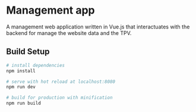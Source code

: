 # Management app

A management web application written in Vue.js that interactuates
with the backend for manage the website data and the TPV.

## Build Setup

``` bash
# install dependencies
npm install

# serve with hot reload at localhost:8080
npm run dev

# build for production with minification
npm run build
```
